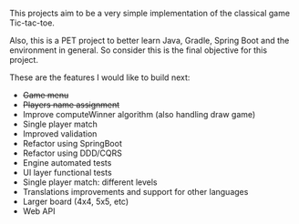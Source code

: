 This projects aim to be a very simple implementation of the classical game Tic-tac-toe.

Also, this is a PET project to better learn Java, Gradle, Spring Boot and the environment in general. 
So consider this is the final objective for this project.

These are the features I would like to build next:
- ~~Game menu~~
- ~~Players name assignment~~
- Improve computeWinner algorithm (also handling draw game)
- Single player match
- Improved validation
- Refactor using SpringBoot
- Refactor using DDD/CQRS
- Engine automated tests
- UI layer functional tests
- Single player match: different levels
- Translations improvements and support for other languages
- Larger board (4x4, 5x5, etc)
- Web API